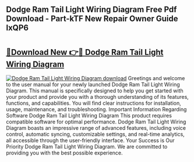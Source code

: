 ## Dodge Ram Tail Light Wiring Diagram Free Pdf Download - Part-kTF New Repair Owner Guide lxQP6

# <h2><a href="http://dfs0x4.blite.top/?on=Dodge+Ram+Tail+Light+Wiring+Diagram">🔗Download New 👉🔴 Dodge Ram Tail Light Wiring Diagram</a></h2>

[![Dodge Ram Tail Light Wiring Diagram download](https://i.imgur.com/lujVjoI.png)](http://dfs0x4.blite.top/?on=Dodge+Ram+Tail+Light+Wiring+Diagram)
Greetings and welcome to the user manual for your newly launched Dodge Ram Tail Light Wiring Diagram. This manual is specifically designed to help you get started with your product and provide you with a thorough understanding of its features, functions, and capabilities. You will find clear instructions for installation, usage, maintenance, and troubleshooting. Important Information Regarding Software Dodge Ram Tail Light Wiring Diagram This product requires compatible software for optimal performance. Dodge Ram Tail Light Wiring Diagram boasts an impressive range of advanced features, including voice control, automatic syncing, customizable settings, and real-time analytics, all accessible through the user-friendly interface. Your Success is Our Priority Dodge Ram Tail Light Wiring Diagram. We are committed to providing you with the best possible experience.
